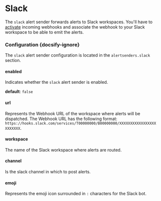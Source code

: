 # Slack

The `slack` alert sender forwards alerts to Slack workspaces. You'll have to [activate](https://slack.com/intl/en-es/help/articles/115005265063-Incoming-webhooks-for-Slack) incoming webhooks and associate the webhook to your Slack workspace to be able to emit the alerts.

### Configuration {docsify-ignore}

The `slack` alert sender configuration is located in the `alertsenders.slack` section.

#### enabled

Indicates whether the `slack` alert sender is enabled.

**default**: `false`

#### url

Represents the Webhook URL of the workspace where alerts will be dispatched. The Webhook URL has the following format: `https://hooks.slack.com/services/T00000000/B00000000/XXXXXXXXXXXXXXXXXXXXXXXX`.

#### workspace

The name of the Slack workspace where alerts are routed.

#### channel

Is the slack channel in which to post alerts.

#### emoji

Represents the emoji icon surrounded in `:` characters for the Slack bot.
